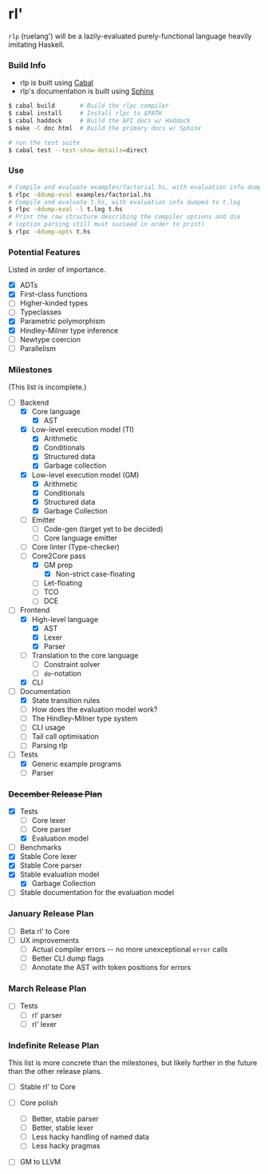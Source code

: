 # rl'

`rlp` (ruelang') will be a lazily-evaluated purely-functional language heavily
imitating Haskell.

### Build Info
* rlp is built using [Cabal](https://www.haskell.org/ghcup/)
* rlp's documentation is built using [Sphinx](https://www.sphinx-doc.org/en/master/)

```sh
$ cabal build       # Build the rlpc compiler
$ cabal install     # Install rlpc to $PATH
$ cabal haddock     # Build the API docs w/ Haddock
$ make -C doc html  # Build the primary docs w/ Sphinx

# run the test suite
$ cabal test --test-show-details=direct
```

### Use
```sh
# Compile and evaluate examples/factorial.hs, with evaluation info dumped to stderr
$ rlpc -ddump-eval examples/factorial.hs
# Compile and evaluate t.hs, with evaluation info dumped to t.log
$ rlpc -ddump-eval -l t.log t.hs
# Print the raw structure describing the compiler options and die
# (option parsing still must succeed in order to print)
$ rlpc -ddump-opts t.hs
```

### Potential Features
Listed in order of importance.
- [x] ADTs
- [x] First-class functions
- [ ] Higher-kinded types
- [ ] Typeclasses
- [x] Parametric polymorphism
- [x] Hindley-Milner type inference
- [ ] Newtype coercion
- [ ] Parallelism

### Milestones
(This list is incomplete.)

- [ ] Backend
    - [x] Core language
        - [x] AST
    - [x] Low-level execution model (TI)
        - [x] Arithmetic
        - [x] Conditionals
        - [x] Structured data
        - [x] Garbage collection
    - [x] Low-level execution model (GM)
        - [x] Arithmetic
        - [x] Conditionals
        - [x] Structured data
        - [x] Garbage Collection
    - [ ] Emitter
        - [ ] Code-gen (target yet to be decided)
        - [ ] Core language emitter
    - [ ] Core linter (Type-checker)
    - [ ] Core2Core pass
        - [x] GM prep
            - [x] Non-strict case-floating
        - [ ] Let-floating
        - [ ] TCO
        - [ ] DCE
- [ ] Frontend
    - [x] High-level language
        - [x] AST
        - [x] Lexer
        - [x] Parser
    - [ ] Translation to the core language
        - [ ] Constraint solver
        - [ ] `do`-notation
    - [x] CLI
- [ ] Documentation
    - [x] State transition rules
    - [ ] How does the evaluation model work?
    - [ ] The Hindley-Milner type system
    - [ ] CLI usage
    - [ ] Tail call optimisation
    - [ ] Parsing rlp
- [ ] Tests
    - [x] Generic example programs
    - [ ] Parser

### ~~December Release Plan~~
- [x] Tests
    - [ ] Core lexer
    - [ ] Core parser
    - [x] Evaluation model
- [ ] Benchmarks
- [x] Stable Core lexer
- [x] Stable Core parser
- [x] Stable evaluation model
    - [x] Garbage Collection
- [ ] Stable documentation for the evaluation model

### January Release Plan
- [ ] Beta rl' to Core
- [ ] UX improvements
    - [ ] Actual compiler errors -- no more unexceptional `error` calls
    - [ ] Better CLI dump flags
    - [ ] Annotate the AST with token positions for errors

### March Release Plan
- [ ] Tests
    - [ ] rl' parser
    - [ ] rl' lexer

### Indefinite Release Plan

This list is more concrete than the milestones, but likely further in the future
than the other release plans.

- [ ] Stable rl' to Core
- [ ] Core polish
    - [ ] Better, stable parser
    - [ ] Better, stable lexer
    - [ ] Less hacky handling of named data
    - [ ] Less hacky pragmas
- [ ] GM to LLVM

